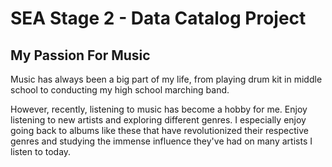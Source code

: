 # SEA Stage 2 - Data Catalog Project

## My Passion For Music

Music has always been a big part of my life, from playing drum kit in middle school to conducting my high school marching band.

However, recently, listening to music has become a hobby for me. Enjoy listening to new artists and exploring different genres. I especially enjoy going back to albums like these that have revolutionized their respective genres and studying the immense influence they've had on many artists I listen to today.

